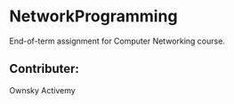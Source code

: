 # NetworkProgramming
End-of-term assignment for Computer Networking course.

## Contributer:
Ownsky
Activemy